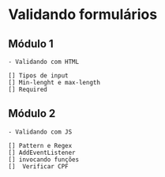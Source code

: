 # Validando formulários

## Módulo 1

    - Validando com HTML

    [] Tipos de input
    [] Min-lenght e max-length
    [] Required

## Módulo 2

    - Validando com JS

    [] Pattern e Regex
    [] AddEventListener
    [] invocando funções
    []  Verificar CPF
